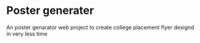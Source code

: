 # Poster generater
 An poster genarator web project to create college placement flyer designd in very less time
